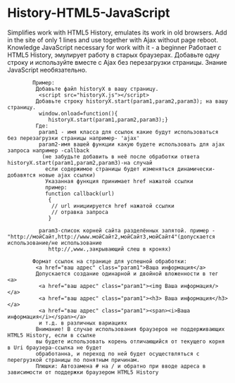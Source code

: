 History-HTML5-JavaScript
=======================

Simplifies  work with HTML5 History, emulates its work in old browsers. Add in the site of only 1 lines and use together with Ajax without page reboot. Knowledge JavaScript necessary for work with it - a beginner
            Работает с HTML5 History, эмулирует работу в старых браузерах. Добавьте одну строку и используйте вместе с  Ajax без перезагрузки страницы. Знание JavaScript необязательно.
			
			Пример:
			 Добавьте файл historyX в вашу страницу.
			  <script src="historyX.js"></script>
			 Добавьте строку historyX.start(param1,param2,param3); на вашу страницу.
			  window.onload=function(){
	             historyX.start(param1,param2,param3);}
			 Где:
			  param1 - имя класса для ссылок какие будут использоваться без перезагрузки страницы например- 'ajax'
			  param2-имя вашей функции какую будете использовать для ajax запроса например -callback
	           (не забудьте добавить в неё после обработки ответа historyX.start(param1,param2,param3)-на случай
			    если содержимое страницы будет изменяться динамически-добавятся новые ajax ссылки)
				Указанная функция принимает href нажатой ссылки
				пример:
				function callback(url)
				 {
				  // url инициируется href нажатой ссылки
				  // отравка запроса 
				 }
				
			  param3-список корней сайта разделённых запятой. пример -"http://мойСайт,http://www.мойСайт2,мойСайт3,мойСайт4"(допускается использование/не использование 
			     http://,www.,закрывающий слеш в кронях)
				  
			Формат ссылок на странице для успешной обработки:
			 <a href="ваш адрес" class="param1">Ваша информация</a>
			 Допускается создание одинарной и двойной вложенности в тег <a>
			  <a href="ваш адрес" class="param1"><img Ваша информация/></a>
			  <a href="ваш адрес" class="param1"><h3> Ваша информация</h3></a>
			  <a href="ваш адрес" class="param1"><span><i>Ваша информация</i></span></a>
			  и т.д. в различных вариациях
			 Внимание! В случае использования браузеров не поддерживающих HTML5 History, если в ссылке 
			 вы будете использовать корень отличающийся от текущего корня в Uri браузера-ссылка не будет 
			 обработанна, и переход по ней будет осуществляться с перегрузкой страницы по понятным причинам.
			 Плюшки: Автозамена # на / и обратно при вводе адреса в зависимости от поддержки браузером HTML5 History
			 
			  